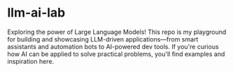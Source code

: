 # llm-ai-lab
Exploring the power of Large Language Models! This repo is my playground for building and showcasing LLM-driven applications—from smart assistants and automation bots to AI-powered dev tools. If you're curious how AI can be applied to solve practical problems, you'll find examples and inspiration here.
